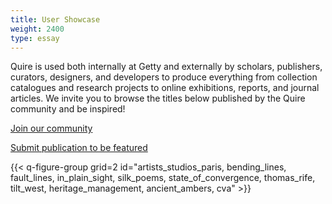 ```yaml
---
title: User Showcase
weight: 2400
type: essay
---
```


Quire is used both internally at Getty and externally by scholars, publishers, curators, designers, and developers to produce everything from collection catalogues and research projects to online exhibitions, reports, and journal articles. We invite you to browse the titles below published by the Quire community and be inspired!

<div class="action-button">

[Join our community](/community/join-us/)
</div>

<div class="action-button">

[Submit publication to be featured](#)
</div>

{{< q-figure-group grid=2 id="artists_studios_paris, bending_lines, fault_lines, in_plain_sight, silk_poems, state_of_convergence, thomas_rife, tilt_west, heritage_management, ancient_ambers, cva" >}}
